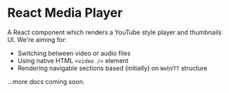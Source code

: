 # React Media Player

A React component which renders a YouTube style player and thumbnails UI. We're aiming for:

- Switching between video or audio files
- Using native HTML `<video />` element
- Rendering navigable sections based (initially) on `WebVTT` structure

...more docs coming soon.
